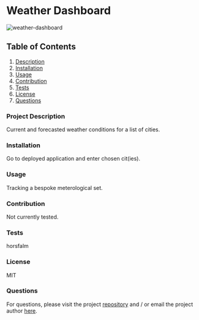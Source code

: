 
# **Weather Dashboard**

![weather-dashboard](https://img.shields.io/github/languages/top/horsfalm/weather-dashboard)

## Table of Contents
1. [Description](#description)
2. [Installation](#installation)
3. [Usage](#usage)
4. [Contribution](#contribution)
5. [Tests](#tests)
6. [License](#license) 
7. [Questions](#questions)

### Project Description
Current and forecasted weather conditions for a list of cities.<a name="description"><a>

### Installation
Go to deployed application and enter chosen cit(ies).<a name="installation"><a>

### Usage
Tracking a bespoke meterological set.<a name="usage"><a>

### Contribution
Not currently tested.<a name="contribution"><a>

### Tests
horsfalm<a name="tests"><a>

### License
MIT<a name="license"><a>

### Questions<a name="questions"><a>
For questions, please visit the project [repository](https://github.com/horsfalm/weather-dashboard) and / or email the project author [here](mailto:horsfalm@gmail.com).
     